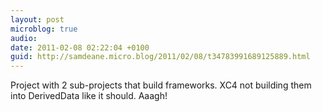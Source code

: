 ```yaml
---
layout: post
microblog: true
audio: 
date: 2011-02-08 02:22:04 +0100
guid: http://samdeane.micro.blog/2011/02/08/t34783991689125889.html
---
```

Project with 2 sub-projects that build frameworks. XC4 not building them into DerivedData like it should. Aaagh!
